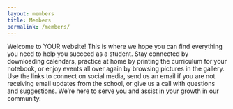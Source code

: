```yaml
---
layout: members
title: Members
permalink: /members/
---
```



Welcome to YOUR website! This is where we hope you can find everything you need to help you succeed as a student. Stay connected by downloading calendars, practice at home by printing the curriculum for your notebook, or enjoy events all over again by browsing pictures in the gallery. Use the links to connect on social media, send us an email if you are not receiving email updates from the school, or give us a call with questions and suggestions. We’re here to serve you and assist in your growth in our community.